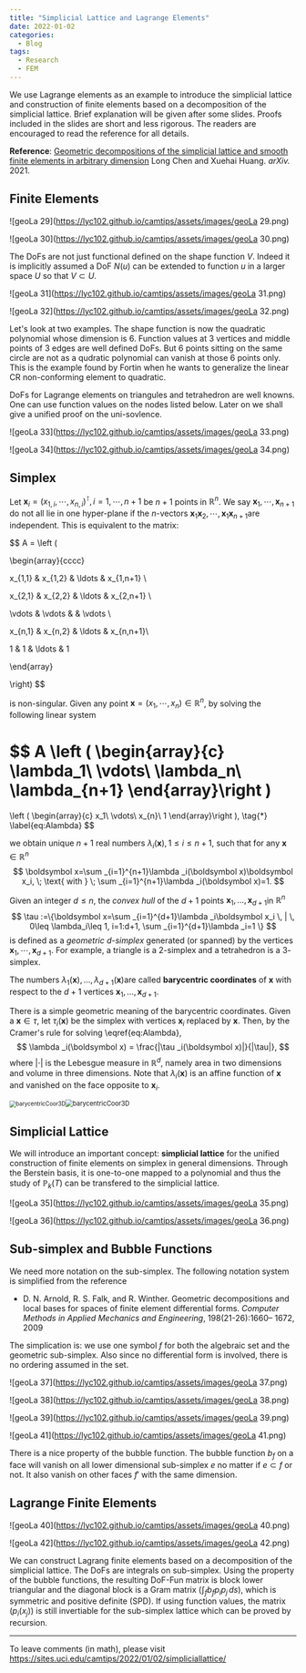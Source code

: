 ```yaml
---
title: "Simplicial Lattice and Lagrange Elements"
date: 2022-01-02
categories:
  - Blog
tags:
  - Research
  - FEM
---
```




We use Lagrange elements as an example to introduce the simplicial lattice and construction of finite elements based on a decomposition of the simplicial lattice. Brief explanation will be given after some slides. Proofs included in the slides are short and less rigorous. The readers are encouraged to read the reference for all details.

**Reference**: [Geometric decompositions of the simplicial lattice and smooth finite elements in arbitrary dimension](https://arxiv.org/abs/2111.10712) Long Chen and Xuehai Huang. *arXiv.* 2021.



## Finite Elements

![geoLa 29](https://lyc102.github.io/camtips/assets/images/geoLa 29.png)

![geoLa 30](https://lyc102.github.io/camtips/assets/images/geoLa 30.png)

The DoFs are not just functional defined on the shape function $V$​. Indeed it is implicitly assumed a DoF $N(u)$​ can be extended to function $u$​ in a larger space $U$​ so that $V\subset U$​​. 

![geoLa 31](https://lyc102.github.io/camtips/assets/images/geoLa 31.png)

![geoLa 32](https://lyc102.github.io/camtips/assets/images/geoLa 32.png)

Let's look at two examples. The shape function is now the quadratic polynomial whose dimension is $6$​​​. Function values at $3$​​ vertices and middle points of $3$​​ edges are well defined DoFs. But $6$​ points sitting on the same circle are not as a qudratic polynomial can vanish at those $6$​​ points only. This is the example found by Fortin when he wants to generalize the linear CR non-conforming element to quadratic. 

DoFs for Lagrange elements on triangules and tetrahedron are well knowns. One can use function values on the nodes listed below. Later on we shall give a unified proof on the uni-sovlence. 

![geoLa 33](https://lyc102.github.io/camtips/assets/images/geoLa 33.png)

![geoLa 34](https://lyc102.github.io/camtips/assets/images/geoLa 34.png)



## Simplex

Let $\boldsymbol x_{i}=(x_{1,i}, \cdots, x_{n,i})^{\intercal}, i=1,\cdots, n+1$ be $n+1$ points in $\mathbb R^n$. We say $\boldsymbol x_1, \cdots, \boldsymbol x_{n+1}$ do not all lie in one hyper-plane if the $n$-vectors $\boldsymbol x_1\boldsymbol x_{2},\cdots, \boldsymbol x_1\boldsymbol x_{n+1}$​ are independent. This is equivalent to the matrix:


$$
A = \left (

\begin{array}{cccc}

x_{1,1} & x_{1,2} & \ldots & x_{1,n+1} \\

x_{2,1} & x_{2,2} & \ldots & x_{2,n+1} \\

\vdots & \vdots & & \vdots \\

x_{n,1} & x_{n,2} & \ldots & x_{n,n+1}\\

1 & 1 & \ldots & 1

\end{array}

\right)
$$

is non-singular. Given any point $\boldsymbol x=(x_1,\cdots, x_n)\in \mathbb R^n$, by solving the following linear system


$$
A \left ( \begin{array}{c}
\lambda_1\\
\vdots\\
\lambda_n\\
\lambda_{n+1}
\end{array}\right ) 
=
\left ( \begin{array}{c}
x_1\\
\vdots\\
x_{n}\\
1
\end{array}\right ),
\tag{$\ast$}
\label{eq:Alambda}
$$


we obtain unique $n+1$ real numbers $\lambda_{i}(\boldsymbol x), 1\leq i\leq n+1$, such that for any $\boldsymbol x\in \mathbb R^n$
$$
\boldsymbol x=\sum _{i=1}^{n+1}\lambda _i(\boldsymbol x)\boldsymbol x_i, \; \text{ with } \; \sum _{i=1}^{n+1}\lambda _i(\boldsymbol x)=1.
$$


Given an integer $d\leq n$​, the *convex hull* of the $d+1$​ points $\boldsymbol x_1, \ldots, \boldsymbol x_{d+1}$​ in $\mathbb R^n$​
$$
\tau :=\{\boldsymbol x=\sum _{i=1}^{d+1}\lambda _i\boldsymbol x_i \, | \, 0\leq \lambda_i\leq 1, i=1:d+1, \sum _{i=1}^{d+1}\lambda _i=1 \}
$$
is defined as a *geometric $d$​​-simplex* generated (or spanned) by the vertices $\boldsymbol x_1, \cdots, \boldsymbol x_{d+1}$​​.  For example, a triangle is a $2$-simplex and a tetrahedron is a $3$​​-simplex. 

The numbers  $\lambda_1(\boldsymbol x),\ldots,\lambda_{d+1}(\boldsymbol x)$​​​ are called **barycentric coordinates** of $\boldsymbol x$​​​ with respect to the $d+1$​​​ vertices $\boldsymbol x_1, \ldots, \boldsymbol x_{d+1}$​​​ .

There is a simple geometric meaning of the barycentric coordinates. Given a $\boldsymbol x\in \tau$, let $\tau_i(\boldsymbol x)$ be the simplex with vertices $\boldsymbol x_i$ replaced by $\boldsymbol x$. Then, by the Cramer's rule for solving \eqref{eq:Alambda}, 
$$
\lambda _i(\boldsymbol x) = \frac{|\tau _i(\boldsymbol x)|}{|\tau|},
$$
where $|\cdot|$ is the Lebesgue measure in $\mathbb R^d$, namely area in two dimensions and volume in three dimensions. Note that $\lambda_i(\boldsymbol x)$ is an affine function of $\boldsymbol x$ and vanished on the face opposite to $\boldsymbol x_i$.



<img src="https://lyc102.github.io/camtips/assets/images/barycentricCoor2D.jpg" alt="barycentricCoor3D" style="zoom:69%;" /><img src="https://lyc102.github.io/camtips/assets/images/barycentricCoor3D.jpg" alt="barycentricCoor3D" style="zoom:79%;" />      



## Simplicial Lattice

We will introduce an important concept: **simplicial lattice** for the unified construction of finite elements on simplex in general dimensions. Through the Berstein basis, it is one-to-one mapped to a polynomial and thus the study of $\mathbb P_k(T)$​ can be transfered to the simplicial lattice. 

![geoLa 35](https://lyc102.github.io/camtips/assets/images/geoLa 35.png)

![geoLa 36](https://lyc102.github.io/camtips/assets/images/geoLa 36.png)

## Sub-simplex and Bubble Functions

We need more notation on the sub-simplex. The following notation system is simplified from the reference

- D. N. Arnold, R. S. Falk, and R. Winther. Geometric decompositions and local bases for spaces of finite element differential forms. *Computer Methods in Applied Mechanics and Engineering*, 198(21-26):1660– 1672, 2009

The simplication is: we use one symbol $f$ for both the algebraic set and the geometric sub-simplex. Also since no differential form is involved, there is no ordering assumed in the set. 

![geoLa 37](https://lyc102.github.io/camtips/assets/images/geoLa 37.png)

![geoLa 38](https://lyc102.github.io/camtips/assets/images/geoLa 38.png)

![geoLa 39](https://lyc102.github.io/camtips/assets/images/geoLa 39.png)



![geoLa 41](https://lyc102.github.io/camtips/assets/images/geoLa 41.png)

There is a nice property of the bubble function. The bubble function $b_f$​ on a face will vanish on all lower dimensional sub-simplex $e$​ no matter if $e\subset f$​ or not. It also vanish on other faces $f'$​ with the same dimension. 



## Lagrange Finite Elements

![geoLa 40](https://lyc102.github.io/camtips/assets/images/geoLa 40.png)



![geoLa 42](https://lyc102.github.io/camtips/assets/images/geoLa 42.png)

We can construct Lagrang finite elements based on a decomposition of the simplicial lattice. The DoFs are integrals on sub-simplex. Using the property of the bubble functions, the resulting DoF-Fun matrix is block lower triangular and the diagonal block is a Gram matrix $(\int_f b_f p_ip_j \, ds)$, which is symmetric and positive definite (SPD). If using function values, the matrix $( p_i(x_j))$ is still invertiable for the sub-simplex  lattice which can be proved by recursion. 

----

To leave comments (in math), please visit https://sites.uci.edu/camtips/2022/01/02/simpliciallattice/

